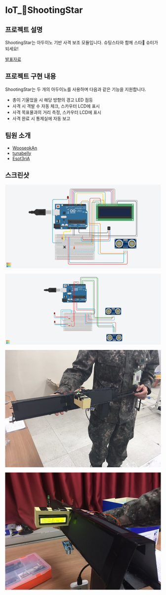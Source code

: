 # IoT_:gun:ShootingStar

## 프로젝트 설명

ShootingStar는 아두이노 기반 사격 보조 모듈입니다. 슈팅스타와 함께 스타:star2: 슈터가 되세요!

[발표자료](https://docs.zoho.com/show/publish/akrkjac79f97f2eb44eb7b0c812028e34ebe2)

## 프로젝트 구현 내용

ShootingStar는 두 개의 아두이노를 사용하며 다음과 같은 기능을 지원합니다.
* 총이 기울었을 시 해당 방향의 경고 LED 점등
* 사격 시 격발 수 자동 체크, 스카우터 LCD에 표시
* 사격 목표물과의 거리 측정, 스카우터 LCD에 표시
* 사격 완료 시 통제실에 자동 보고

## 팀원 소개

* [WooseokAn](https://github.com/WooseokAn)
* [tunabelly](https://github.com/zeroGravityTuna)
* [Esot3riA](https://github.com/Esot3riA)

## 스크린샷

![lcd_diagram](./img/lcd_diagram.png)

![ultrasonic_diagram](./img/ultrasonic_diagram.png)

![Gun1](./img/Gun1.jpeg)

![Gun2](./img/Gun2.jpeg)
